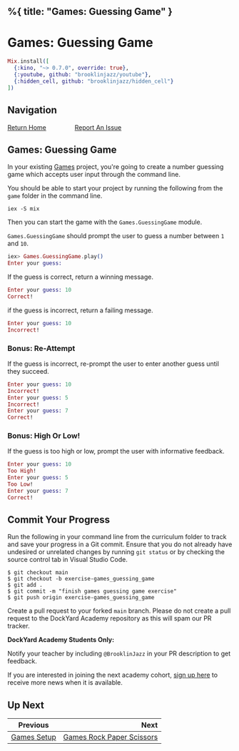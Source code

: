%{
  title: "Games: Guessing Game"
}
---
# Games: Guessing Game

```elixir
Mix.install([
  {:kino, "~> 0.7.0", override: true},
  {:youtube, github: "brooklinjazz/youtube"},
  {:hidden_cell, github: "brooklinjazz/hidden_cell"}
])
```

## Navigation

[Return Home](../start.livemd)<span style="padding: 0 30px"></span>
[Report An Issue](https://github.com/DockYard-Academy/beta_curriculum/issues/new?assignees=&labels=&template=issue.md&title=)

## Games: Guessing Game

In your existing [Games](./games_setup.livemd) project, you're going to create a number guessing game which accepts user input through the
command line.

You should be able to start your project by running the following from the `game` folder in
the command line.

```
iex -S mix
```

Then you can start the game with the `Games.GuessingGame` module.

`Games.GuessingGame` should prompt the user to guess a number between `1` and `10`.

<!-- livebook:{"force_markdown":true} -->

```elixir
iex> Games.GuessingGame.play()
Enter your guess:
```

If the guess is correct, return a winning message.

<!-- livebook:{"force_markdown":true} -->

```elixir
Enter your guess: 10
Correct!
```

if the guess is incorrect, return a failing message.

<!-- livebook:{"force_markdown":true} -->

```elixir
Enter your guess: 10
Incorrect!
```

### Bonus: Re-Attempt

If the guess is incorrect, re-prompt the user to enter another guess until they succeed.

<!-- livebook:{"force_markdown":true} -->

```elixir
Enter your guess: 10
Incorrect!
Enter your guess: 5
Incorrect!
Enter your guess: 7
Correct!
```

### Bonus: High Or Low!

If the guess is too high or low, prompt the user with informative feedback.

<!-- livebook:{"force_markdown":true} -->

```elixir
Enter your guess: 10
Too High!
Enter your guess: 5
Too Low!
Enter your guess: 7
Correct!
```

## Commit Your Progress

Run the following in your command line from the curriculum folder to track and save your progress in a Git commit.
Ensure that you do not already have undesired or unrelated changes by running `git status` or by checking the source control tab in Visual Studio Code.

```
$ git checkout main
$ git checkout -b exercise-games_guessing_game
$ git add .
$ git commit -m "finish games guessing game exercise"
$ git push origin exercise-games_guessing_game
```

Create a pull request to your forked `main` branch. Please do not create a pull request to the DockYard Academy repository as this will spam our PR tracker.

**DockYard Academy Students Only:**

Notify your teacher by including `@BrooklinJazz` in your PR description to get feedback.

If you are interested in joining the next academy cohort, [sign up here](https://academy.dockyard.com/) to receive more news when it is available.

## Up Next

| Previous                                       | Next                                                                       |
| ---------------------------------------------- | -------------------------------------------------------------------------: |
| [Games Setup](../exercises/games_setup.livemd) | [Games Rock Paper Scissors](../exercises/games_rock_paper_scissors.livemd) |

